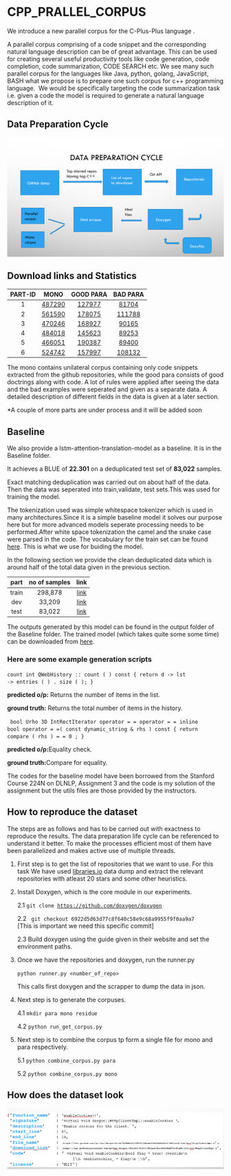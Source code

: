 # CPP_PRALLEL_CORPUS
We introduce a new parallel corpus for the C-Plus-Plus language .

A parallel corpus comprising of a code snippet and the corresponding natural language description can be of great advantage. This can be used for creating several useful productivity tools like code generation, code completion, code summarization, CODE SEARCH etc. We see many such parallel corpus for the languages like Java, python, golang, JavaScript, BASH what we propose is to prepare one such corpus for c++ programming language. 
We would be specifically targeting the code summarization task i.e. given a code the model is required to generate a natural language description of it. 



## Data Preparation Cycle

![data_cycle](https://github.com/pritam004/CPP_corpus/blob/main/process.png?raw=true)


## Download links and Statistics

|PART-ID | MONO | GOOD PARA |BAD PARA|
|:---:|:---:|:---:|:---:|
|1|[487290](https://drive.google.com/file/d/1nL3RlGsbjCF8d5PK57o5XmwfdBUFucIG/view?usp=sharing)|[127977](https://drive.google.com/file/d/141ZHZiLkzoXjBjFd2iun6ukLfhey9xFK/view?usp=sharing)|[81704](https://drive.google.com/file/d/1M6xlaekc3N5RdQ4bJPGWmiSHqmOp8y0G/view?usp=sharing)|
|2|[561590](https://drive.google.com/file/d/1oPNX3UNSTeyTK610PL21ciS1450NShOq/view?usp=sharing)|[178075](https://drive.google.com/file/d/1Qt79_ismezyRXfGMu_DF8T8u5RwjdtaK/view?usp=sharing)|[111788](https://drive.google.com/file/d/1_ty2FTBdHOeXZTn2sF3BhjzkKJXY6DSf/view?usp=sharing)|
|3|[470246](https://drive.google.com/file/d/1rYwr0YMworAAaCQ8XgGkPJkF8355aPrU/view?usp=sharing)|[168927](https://drive.google.com/file/d/1KZ14nVbO-RqoqFwpI17YotB2k44NmYbC/view?usp=sharing)|[90165](https://drive.google.com/file/d/1HCCxlEKD9b_ZRz3hIvr3X09FbWsWz9p3/view?usp=sharing)|
|4|[484018](https://drive.google.com/file/d/1RsBu8HBQgTD8YitR5eP9MJmh3sCLJaPe/view?usp=sharing)|[145623](https://drive.google.com/file/d/1-4MerqavZVeC32gBeTpDn65TfJXVCfm2/view?usp=sharing)|[89253](https://drive.google.com/file/d/1WqZ4w3OD3Zi0Ulq2zNI9YVI7GB08MR6k/view?usp=sharing)
|5|[466051](https://drive.google.com/file/d/1rgFdADUvnz6uROMaxjDHesejguO0v30D/view?usp=sharing)|[190387](https://drive.google.com/file/d/1tvgGBeFHZb5gAYgnRwbhm7KU6Lf31op5/view?usp=sharing)|[89400](https://drive.google.com/file/d/1yGTkjf6yvd6XpZ76DALBF_OGYHEzCPuW/view?usp=sharing)|
|6|[524742](https://drive.google.com/file/d/1kKLTMLjNYg6HGnk6MLzcNUD-yRvKu7gW/view?usp=sharing)|[157997](https://drive.google.com/file/d/1chuejr79e12iLKjwEOKEgCIlIpElxY6l/view?usp=sharing)|[108132](https://drive.google.com/file/d/1OogCvDDbsA0wgQMC0uQ-YMEt9We6v6MN/view?usp=sharing)|

The mono contains unilateral corpus containing only code snippets extracted from the github repositories, while the good para consists of good doctrings along with code. A lot of rules were applied after seeing the data and the bad examples were seperated and given as a separate data. A detailed description of different fields in the data is given at a later section.

*A couple of more parts are under process and it will be added soon




## Baseline

We also provide a lstm-attention-translation-model as a baseline. It is in the Baseline folder.

It achieves a BLUE of <b>22.301</b> on a deduplicated test set of <b>83,022</b> samples.

Exact matching deduplication was carried out on about half of the data. Then the data was seperated into train,validate, test sets.This was used for training the model.


The tokenization used was simple whitespace tokenizer which is used in many architectures.Since it is a simple baseline model it solves our purpose here but for more advanced models seperate processing needs to be performed.After white space tokenization the camel and the snake case were parsed in the code. The vocabulary for the train set can be found [here](https://drive.google.com/file/d/1QSCAKzbI5S1sjSJJUtmI1NCSfGjBcxq1/view?usp=sharing). This is what we use for buiding the model.

In the following section we provide the clean deduplicated data which is around half of the total data given in the previous section.

|part|no of samples|link|
|:---:|:---:|:---:|
|train|298,878|[link](https://drive.google.com/drive/folders/1J2luTosTvQ4RG5wWM9aEqMwRfI6qn53U?usp=sharing)|
|dev|33,209|[link](https://drive.google.com/drive/folders/1J2luTosTvQ4RG5wWM9aEqMwRfI6qn53U?usp=sharing)|
|test|83,022|[link]((https://drive.google.com/drive/folders/1J2luTosTvQ4RG5wWM9aEqMwRfI6qn53U?usp=sharing))|

The outputs generated by this model can be found in the output folder of the Baseline folder. The trained model (which takes quite some some time) can be downloaded from [here](https://drive.google.com/drive/folders/1glM0BWVXGTJ141DsbsU6l_zynPe0uYLV?usp=sharing).

### Here are some example generation scripts

<code>count  int QWebHistory :: count ( ) const { return d -> lst -> entries ( ) . size ( ); }</code>

<b>predicted o/p:</b> Returns the number of items in the list.

<b>ground truth:</b> Returns the total number of items in the history.

<code> bool Urho 3D IntRectIterator operator = =  operator = =  inline bool operator = =( const dynamic_string & rhs ) const { return compare ( rhs ) = = 0 ; } </code>

<b>predicted o/p:</b>Equality check.

<b>ground truth:</b>Compare for equality. 


The codes for the baseline model have been borrowed from the Stanford Course 224N on DLNLP, Assignment 3 and the code is my solution of the assignment but the utils files are those provided by the instructors.


## How to reproduce the dataset 

The steps are as follows and has to be carried out with exactness to reproduce the results. The data preparation life cycle can be referenced to understand it better. To make the processes efficient most of them have been parallelized and makes active use of multiple threads.

1. First step is to get the list of repositories that we want to use. For this task We have used   [libraries.io](libraries.io)   data dump and extract the relevant repositories with atleast 20 stars and some other heuristics. 
2. Install Doxygen, which is the core module in our experiments.

    2.1  <code>git clone https://github.com/doxygen/doxygen</code> 

    2.2 <code> git checkout 6922d5d63d77c8f640c58e9c68a9955f9f0aa9a7 </code> [This is important we need this specific commit]

    2.3 Build doxygen using the guide given in their website and set the environment paths.
3. Once we have the repositories and doxygen, run the runner.py 
   
    <code>python runner.py <number_of_repo></code>

    This calls first doxygen and the scrapper to dump the data in json. 
4. Next step is to generate the corpuses.

    4.1  <code>mkdir para mono residue</code>

    4.2  <code>python run_get_corpus.py</code>
5. Next step is to combine the corpus tp form a single file for mono and para respectively.

    5.1 <code>python combine_corpus.py para</code>

    5.2 <code>python combine_corpus.py mono</code>

## How does the dataset look

![data](https://github.com/pritam004/CPP_corpus/blob/main/data.PNG?raw=true)





